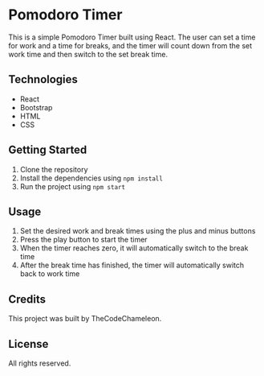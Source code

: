 # Pomodoro Timer
This is a simple Pomodoro Timer built using React. The user can set a time for work and a time for breaks, and the timer will count down from the set work time and then switch to the set break time.

## Technologies
* React
* Bootstrap
* HTML
* CSS

## Getting Started
1. Clone the repository
1. Install the dependencies using `npm install`
1. Run the project using `npm start`

## Usage
1. Set the desired work and break times using the plus and minus buttons
1. Press the play button to start the timer
1. When the timer reaches zero, it will automatically switch to the break time
1. After the break time has finished, the timer will automatically switch back to work time

## Credits
This project was built by TheCodeChameleon.

## License
All rights reserved.
